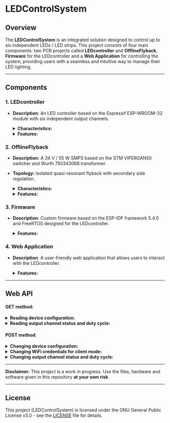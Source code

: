 # LEDControlSystem

## Overview
The **LEDControlSystem** is an integrated solution designed to control up to six independent LEDs / LED strips. This project consists of four main components: two PCB projects called **LEDcontroller** and **OfflineFlyback**, **Firmware** for the LEDcontroller and a **Web Application** for controlling the system, providing users with a seamless and intuitive way to manage their LED lighting.

---

## Components

### 1. LEDcontroller
- **Description**: An LED controller based on the Espressif ESP-WROOM-32 module with six independent output channels.
  <details>
  <summary><strong>Characteristics:</strong></summary>

  - **Input voltage range:** 5 V<sub>DC</sub> - 36 V<sub>DC</sub>
  - **Output voltage:** same as input
  - **Number of independent channels:** 6
  - **Maximum output current per channel:** 3 A
  - **Maximum total output current:** 6,5 A
  </details>

  <details>
  <summary><strong>Features:</strong></summary>

  - Dedicated mode button
  - LED indicators: power, WiFi state, error
  - Connector for programming and debugging via UART
  </details>

### 2. OfflineFlyback
- **Description:** A 24 V / 55 W SMPS based on the STM VIPERGAN50 switcher and Wurth 750343068 transformer.
- **Topology:** Isolated quasi-resonant flyback with secondary side regulation.
  <details>
  <summary><strong>Characteristics:</strong></summary>

  - **Input voltage range:** 185 V<sub>AC</sub> - 265 V<sub>AC</sub>
  - **Output voltage:** 24 V<sub>DC</sub>
  - **Maximum output power:** 55 W
  - **Efficiency at full load:** Up to 90%
  - **Idle power consumption:** < 100 mW (@ 230 V<sub>AC</sub>)
  - **Output ripple and noise:** < 70 mV<sub>pp</sub>
  </details>

  <details>
  <summary><strong>Features:</strong></summary>

  - Compact design
  - Input overvoltage protection
  - Brown-in and brown-out
  - Output overvoltage protection
  - Output overload protection
  - Embedded thermal shutdown
  </details>

### 3. Firmware
- **Description**: Custom firmware based on the ESP-IDF framework 5.4.0 and FreeRTOS designed for the LEDcontroller.
  <details>
  <summary><strong>Features:</strong></summary>

  - **Supports various LED configurations**: single-color LEDs and RGB LEDs
  - **Channel dimming method:** PWM (10 bit, 5 kHz)
  - **Smooth transitions**: seamless changes when altering the state of the output channels
  - **Supports three different WiFi modes**: disabled, client mode and access point mode
  - **Custom web API**: used to change device settings and control output channels
  </details>

### 4. Web Application
- **Description**: A user-friendly web application that allows users to interact with the LEDcontroller.
  <details>
  <summary><strong>Features:</strong></summary>

  - Real-time control of output channels
  - Real-time control of device settings via the "admin" webpage
  - Compatible with various devices (PC, tablet, smartphone)
  </details>

---

## Web API

#### GET method: 

<details>
<summary><strong>Reading device configuration:</strong></summary>

| Description | URL | Query string supported names |
|-|-|-|
| Full device configuration          | http://\<_IP_>/api/conf   | /           |
| Number of active RGB LEDs          | http://\<_IP_>/api/conf   | rgb_outputs |
| Number of active single-color LEDs | http://\<_IP_>/api/conf   | w_outputs   |
| WiFi enable flag at device startup | http://\<_IP_>/api/conf   | enable_wifi |

</details>

<details>
<summary><strong>Reading output channel status and duty cycle:</strong></summary>

| Description | URL | Query string supported names |
|-|-|-|
| Enable status and duty cycle of all active channels | http://\<_IP_>/api/ch     | /                |
| Enable status and duty cycle of all active channels | http://\<_IP_>/api/ch/all | /                |
| Enable status of all active channels                | http://\<_IP_>/api/ch/all | ch_enable        |
| Duty cycle of all active channels                   | http://\<_IP_>/api/ch/all | ch_duty          |
| Enable status of individual active channel          | http://\<_IP_>/api/ch     | ch<_0-5_>_enable |
| Duty cycle of individual active channel             | http://\<_IP_>/api/ch     | ch<_0-5_>_duty   |

</details>

#### POST method: 

<details>
<summary><strong>Changing device configuration:</strong></summary>

| Description | URL | JSON key | Supported value |
|-|-|-|-|
| Number of active RGB LEDs          | http://\<_IP_>/api/conf   | rgb_outputs | 0 - 2 |
| Number of active single-color LEDs | http://\<_IP_>/api/conf   | w_outputs   | 0 - 6 |
| WiFi enable flag at device startup | http://\<_IP_>/api/conf   | enable_wifi | 0, 1  |

</details>

<details>
<summary><strong>Changing WiFi credentials for client mode:</strong></summary>

| Description | URL | JSON key | Supported value |
|-|-|-|-|
| SSID     | http://\<_IP_>/api/cred | WIFI_SSID     | String up to 30 characters |
| Password | http://\<_IP_>/api/cred | WIFI_PASSWORD | String up to 30 characters |

</details>

<details>
<summary><strong>Changing output channel status and duty cycle:</strong></summary>

| Description | URL | JSON key | Supported value |
|-|-|-|-|
| Enable status of all active channels                | http://\<_IP_>/api/ch/all | ch_enable        | 0, 1     |
| Duty cycle of all active channels                   | http://\<_IP_>/api/ch/all | ch_duty          | 0 - 1023 |
| Enable status of individual active channel          | http://\<_IP_>/api/ch     | ch<_0-5_>_enable | 0, 1     |
| Duty cycle of individual active channel             | http://\<_IP_>/api/ch     | ch<_0-5_>_duty   | 0 - 1023 |

</details>

---

**Disclaimer:** This project is a work in progress. Use the files, hardware and software given in this repository **at your own risk**.

---

## License
This project (LEDControlSystem) is licensed under the GNU General Public License v3.0 - see the [LICENSE](LICENSE) file for details.
